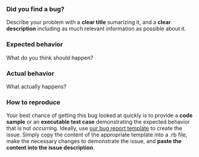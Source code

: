 ### Did you find a bug?

Describe your problem with a **clear title** sumarizing it, and a **clear
description** including as much relevant information as possible about it.

### Expected behavior

What do you think should happen?

### Actual behavior

What actually happens?

### How to reproduce

Your best chance of getting this bug looked at quickly is to provide a **code
sample** or an **executable test case** demonstrating the expected behavior that is not
occurring. Ideally, use [our bug report template] to create the issue. Simply
copy the content of the appropriate template into a .rb file, make the necessary
changes to demonstrate the issue, and **paste the content into the issue
description**.

[our bug report template]: https://github.com/activeadmin/activeadmin/blob/master/tasks/bug_report_template.rb
